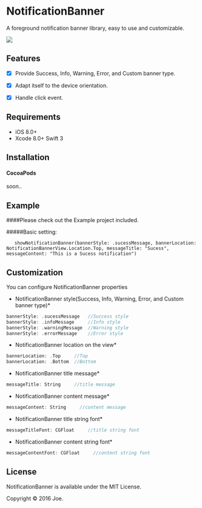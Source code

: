NotificationBanner
=======
A foreground notification banner library, easy to use and customizable.

<img src="https://raw.githubusercontent.com/joehour/NotificationBanner/master/Example/Example/demo.gif"  />

Features
----------

- [x] Provide Success, Info, Warning, Error, and Custom banner type.
- [x] Adapt itself to the device orientation.
- [x] Handle click event.


Requirements
----------

- iOS 8.0+
- Xcode 8.0+ Swift 3

Installation
----------

#### CocoaPods

soon..


Example
----------

####Please check out the Example project included.

#####Basic setting:

       showNotificationBanner(bannerStyle: .sucessMessage, bannerLocation: NotificationBannerView.Location.Top, messageTitle: "Sucess", messageContent: "This is a Sucess notification")


Customization
----------
You can configure NotificationBanner properties

* NotificationBanner style(Success, Info, Warning, Error, and Custom banner type)*
```swift
bannerStyle: .sucessMessage   //Success style
bannerStyle: .infoMessage     //Info style
bannerStyle: .warningMessage  //Warning style
bannerStyle: .errorMessage    //Error style
```

* NotificationBanner location on the view*
```swift
bannerLocation: .Top     //Top
bannerLocation: .Bottom  //Bottom
```

* NotificationBanner title message*
```swift
messageTitle: String     //title message
```

* NotificationBanner content message*
```swift
messageContent: String     //content message
```

* NotificationBanner title string font*
```swift
messageTitleFont: CGFloat     //title string font
```


* NotificationBanner content string font*
```swift
messageContentFont: CGFloat     //content string font
```


License
----------

NotificationBanner is available under the MIT License.

Copyright © 2016 Joe.

